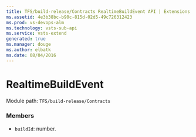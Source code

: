 ```yaml
---
title: TFS/build-release/Contracts RealtimeBuildEvent API | Extensions for Visual Studio Team Services
ms.assetid: 4e3b38bc-b90c-815d-02d5-49c726312423
ms.prod: vs-devops-alm
ms.technology: vsts-sub-api
ms.service: vsts-extend
generated: true
ms.manager: douge
ms.author: elbatk
ms.date: 08/04/2016
---
```


# RealtimeBuildEvent

Module path: `TFS/build-release/Contracts`


### Members

* `buildId`: number. 

